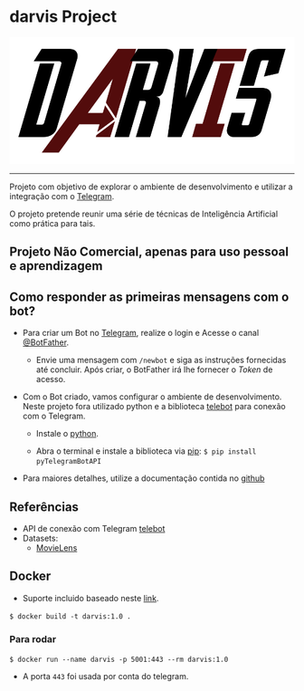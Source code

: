 # darvis Project

<div align="center">
  <img src="assets/darvis.png">
</div> 

-----------------

Projeto com objetivo de explorar o ambiente de desenvolvimento e utilizar a integração com o [Telegram](https://web.telegram.org/).

O projeto pretende reunir uma série de técnicas de Inteligência Artificial como prática para tais.


## Projeto Não Comercial, apenas para uso pessoal e aprendizagem


## Como responder as primeiras mensagens com o bot?

* Para criar um Bot no [Telegram](https://web.telegram.org/#/login), realize o login e Acesse o canal [@BotFather](https://telegram.me/botfather).
	- Envie uma mensagem com ```/newbot``` e siga as instruções fornecidas até concluir. Após criar, o BotFather irá lhe fornecer o *Token* de acesso.

* Com o Bot criado, vamos configurar o ambiente de desenvolvimento. Neste projeto fora utilizado python e a biblioteca [telebot](https://github.com/eternnoir/pyTelegramBotAPI) para conexão com o Telegram.
	
	- Instale o [python](https://www.python.org/downloads/).	

	- Abra o terminal e instale a biblioteca via [pip](https://pypi.org/project/pip/):
		```$ pip install pyTelegramBotAPI```


* Para maiores detalhes, utilize a documentação contida no [github](https://github.com/eternnoir/pyTelegramBotAPI)


## Referências


* API de conexão com Telegram [telebot](https://github.com/eternnoir/pyTelegramBotAPI)
* Datasets:
	- [MovieLens](https://grouplens.org/datasets/movielens/)


## Docker

* Suporte incluido baseado neste [link](http://www.easy-analysis.com/dockerizing-python-flask-app-and-conda-environment/).

```$ docker build -t darvis:1.0 .```
### Para rodar
```$ docker run --name darvis -p 5001:443 --rm darvis:1.0```
* A porta ```443``` foi usada por conta do telegram.
